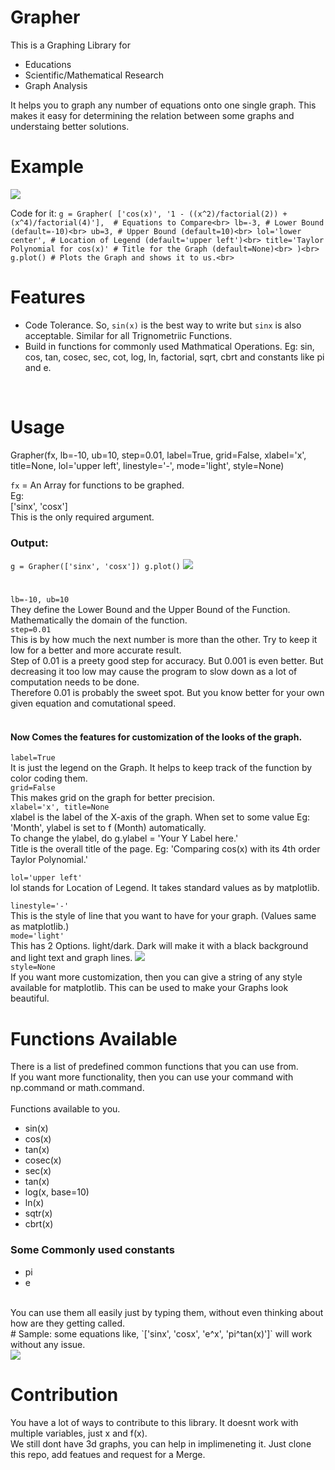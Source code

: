 # Grapher

This is a Graphing Library for
- Educations
- Scientific/Mathematical Research
- Graph Analysis

It helps you to graph any number of equations onto one single graph. This makes it easy for determining the relation between some graphs and understaing better solutions.

# Example
<img src="https://i.imgur.com/t4NX73q.png">

Code for it:
`
g = Grapher(
    ['cos(x)', '1 - ((x^2)/factorial(2)) + (x^4)/factorial(4)'],  # Equations to Compare<br>
    lb=-3, # Lower Bound (default=-10)<br>
    ub=3, # Upper Bound (default=10)<br>
    lol='lower center', # Location of Legend (default='upper left')<br>
    title='Taylor Polynomial for cos(x)' # Title for the Graph (default=None)<br>
)<br>
g.plot() # Plots the Graph and shows it to us.<br>
`
# Features
- Code Tolerance. So, `sin(x)` is the best way to write but `sinx` is also acceptable. Similar for all Trignometriic Functions.
- Build in functions for commonly used Mathmatical Operations. Eg: sin, cos, tan, cosec, sec, cot, log, ln, factorial, sqrt, cbrt and constants like pi and e.

<br>

# Usage

Grapher(fx, lb=-10, ub=10, step=0.01, label=True, grid=False, xlabel='x', title=None, lol='upper left', linestyle='-', mode='light', style=None)

`fx` = An Array for functions to be graphed.<br>
Eg:<br>
['sinx', 'cosx']<br>
This is the only required argument.
### Output:
`
g = Grapher(['sinx', 'cosx'])
g.plot()
`
<img src="https://i.imgur.com/jFuA5Oq.png">
#
`lb=-10, ub=10`<br>
They define the Lower Bound and the Upper Bound of the Function. Mathematically the domain of the function.
<br>
`step=0.01`<br>
This is by how much the next number is more than the other. Try to keep it low for a better and more accurate result. <br>
Step of 0.01 is a preety good step for accuracy. But 0.001 is even better. But decreasing it too low may cause the program to slow down as a lot of computation needs to be done.<br>
Therefore 0.01 is probably the sweet spot. But you know better for your own given equation and comutational speed.
<br><br>
#### Now Comes the features for customization of the looks of the graph.
`label=True`<br>
It is just the legend on the Graph. It helps to keep track of the function by color coding them.
<br>
`grid=False`<br>
This makes grid on the graph for better precision.
<br>
`xlabel='x', title=None`<br>
xlabel is the label of the X-axis of the graph. When set to some value Eg: 'Month', ylabel is set to f (Month) automatically.<br>
To change the ylabel, do g.ylabel = 'Your Y Label here.'
<br>
Title is the overall title of the page. Eg: 'Comparing cos(x) with its 4th order Taylor Polynomial.'
<br>

`lol='upper left'`<br>
lol stands for Location of Legend. It takes standard values as by matplotlib.
<br>

`linestyle='-'`<br>
This is the style of line that you want to have for your graph. (Values same as matplotlib.)
<br>
`mode='light'`<br>
This has 2 Options. light/dark. Dark will make it with a black background and light text and graph lines.
<img src="https://i.imgur.com/a00YFpx.png">
<br>
`style=None`<br>
If you want more customization, then you can give a string of any style available for matplotlib. This can be used to make your Graphs look beautiful.
<br>

# Functions Available
There is a list of predefined common functions that you can use from.<br>
If you want more functionality, then you can use your command with np.command or math.command.<br>
<br>
Functions available to you.
- sin(x)
- cos(x)
- tan(x)
- cosec(x)
- sec(x)
- tan(x)
- log(x, base=10)
- ln(x)
- sqtr(x)
- cbrt(x)
### Some Commonly used constants
- pi
- e
<br>
You can use them all easily just by typing them, without even thinking about how are they getting called.
<br>
# Sample:
some equations like, `['sinx', 'cosx', 'e^x', 'pi^tan(x)']` will work without any issue.
<br>
<img src="https://i.imgur.com/Ii8Cj7K.png">

# Contribution
You have a lot of ways to contribute to this library. It doesnt work with multiple variables, just x and f(x).<br>
We still dont have 3d graphs, you can help in implimeneting it. Just clone this repo, add featues and request for a Merge.<br>

